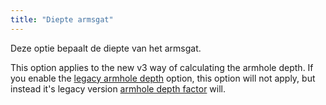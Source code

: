 ```yaml
---
title: "Diepte armsgat"
---
```


Deze optie bepaalt de diepte van het armsgat.

This option applies to the new v3 way of calculating the armhole depth. If you enable the [legacy armhole depth](/docs/designs/hugo/options/legacyarmholedepth) option, this option will not apply, but instead it's legacy version [armhole depth factor](/docs/designs/hugo/options/armholedepthfactor) will.


